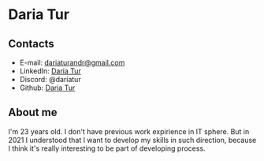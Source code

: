 # Daria Tur
## Contacts
* E-mail: dariaturandr@gmail.com
* LinkedIn: [Daria Tur](https://www.linkedin.com/in/daria-tur-78b174205/)
* Discord: @dariatur
* Github: [Daria Tur](https://github.com/dariatur)
## About me
I'm 23 years old. I don't have previous work expirience in IT sphere. But in 2021 I understood that I want to develop my skills in such direction, because I think it's really interesting to be part of developing process. 
